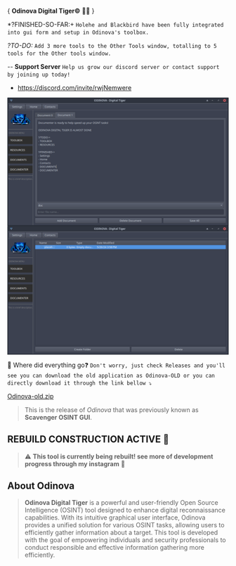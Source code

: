 { **Odinova Digital Tiger©️** 🕵️‍♂️ }

*?FINISHED-SO-FAR:+ `Holehe and Blackbird have been fully integrated into gui form and setup in Odinova's toolbox.`

*?TO-DO:* `Add 3 more tools to the Other Tools window, totalling to 5 tools for the Other tools window.`

-- **Support Server** `Help us grow our discord server or contact support by joining up today!` 
- https://discord.com/invite/rwjNemwere

<img src="img/upcoming1.png" alt="Odinova Digital Tiger - Screenshot" style="max-width: 100%; height: auto; display: block; margin: 0 auto;">
<img src="img/upcoming2.png" alt="Odinova Digital Tiger - Screenshot" style="max-width: 100%; height: auto; display: block; margin: 0 auto;">


🤔 Where did everything go❓️ `Don't worry, just check Releases and you'll see you can download the old application as Odinova-OLD or you can directly download it through the link bellow ⤵️`

[Odinova-old.zip](https://github.com/AnonCatalyst/Odinova/files/15425823/Odinova-old.zip)
> This is the release of _Odinova_ that was previously known as **Scavenger OSINT GUI**.


## REBUILD CONSTRUCTION ACTIVE 🚧 
> ⚠️ **This tool is currently being rebuilt! see more of development progress through my instagram** 💪 
## About Odinova 

> **Odinova Digital Tiger** is a powerful and user-friendly Open Source Intelligence (OSINT) tool designed to enhance digital reconnaissance capabilities. With its intuitive graphical user interface, Odinova provides a unified solution for various OSINT tasks, allowing users to efficiently gather information about a target. This tool is developed with the goal of empowering individuals and security professionals to conduct responsible and effective information gathering more efficiently.
